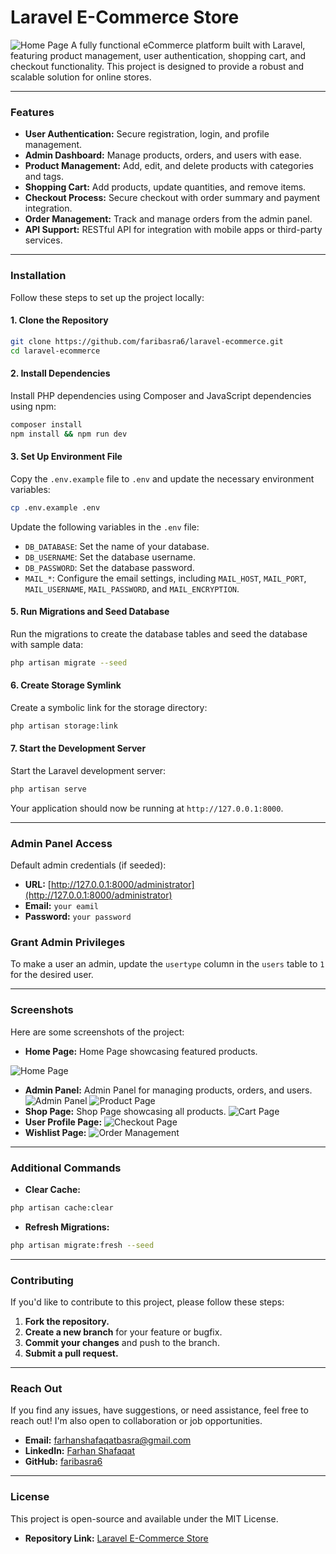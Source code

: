 # Laravel E-Commerce Store
![Home Page](screens/1.png)
A fully functional eCommerce platform built with Laravel, featuring product management, user authentication, shopping cart, and checkout functionality. This project is designed to provide a robust and scalable solution for online stores.

---

### Features

- **User Authentication:** Secure registration, login, and profile management.
- **Admin Dashboard:** Manage products, orders, and users with ease.
- **Product Management:** Add, edit, and delete products with categories and tags.
- **Shopping Cart:** Add products, update quantities, and remove items.
- **Checkout Process:** Secure checkout with order summary and payment integration.
- **Order Management:** Track and manage orders from the admin panel.
- **API Support:** RESTful API for integration with mobile apps or third-party services.

---

### Installation

Follow these steps to set up the project locally:

#### 1. Clone the Repository

```bash
git clone https://github.com/faribasra6/laravel-ecommerce.git
cd laravel-ecommerce
```

#### 2. Install Dependencies
Install PHP dependencies using Composer and JavaScript dependencies using npm:
```bash
composer install
npm install && npm run dev
```
#### 3. Set Up Environment File
Copy the `.env.example` file to `.env` and update the necessary environment variables:
```bash
cp .env.example .env
```
Update the following variables in the `.env` file:

- `DB_DATABASE`: Set the name of your database.
- `DB_USERNAME`: Set the database username.
- `DB_PASSWORD`: Set the database password.
- `MAIL_*`: Configure the email settings, including `MAIL_HOST`, `MAIL_PORT`, `MAIL_USERNAME`, `MAIL_PASSWORD`, and `MAIL_ENCRYPTION`.

#### 5. Run Migrations and Seed Database
Run the migrations to create the database tables and seed the database with sample data:
```bash
php artisan migrate --seed
```
#### 6. Create Storage Symlink
Create a symbolic link for the storage directory:
```bash
php artisan storage:link
```
#### 7. Start the Development Server
Start the Laravel development server:
```bash
php artisan serve
```
Your application should now be running at ```http://127.0.0.1:8000```.

---
### Admin Panel Access

Default admin credentials (if seeded):

- **URL:** [http://127.0.0.1:8000/administrator](http://127.0.0.1:8000/administrator)
- **Email:** `your eamil`
- **Password:** `your password`

 ### Grant Admin Privileges

To make a user an admin, update the `usertype` column in the `users` table to `1` for the desired user.

---

### Screenshots

Here are some screenshots of the project:


- **Home Page:** Home Page showcasing featured products.

![Home Page](screens/1.png)
- **Admin Panel:** Admin Panel for managing products, orders, and users.
![Admin Panel](screens/2.png)
![Product Page](screens/3.png)
- **Shop Page:** Shop Page showcasing all products.
![Cart Page](screens/4.png)
- **User Profile Page:**
![Checkout Page](screens/5.png)
- **Wishlist Page:**
![Order Management](screens/6.png)


---
### Additional Commands

- **Clear Cache:**

```bash
php artisan cache:clear
```
- **Refresh Migrations:**
```bash
php artisan migrate:fresh --seed
```
---

### Contributing

If you'd like to contribute to this project, please follow these steps:

1. **Fork the repository.**
2. **Create a new branch** for your feature or bugfix.
3. **Commit your changes** and push to the branch.
4. **Submit a pull request.**

---
### Reach Out

If you find any issues, have suggestions, or need assistance, feel free to reach out! I'm also open to collaboration or job opportunities.

- **Email:** [farhanshafaqatbasra@gmail.com](mailto:farhanshafaqatbasra@gmail.com)
- **LinkedIn:** [Farhan Shafaqat](https://www.linkedin.com/in/farhanshafaqat/)
- **GitHub:** [faribasra6](https://github.com/faribasra6)

---
### License

This project is open-source and available under the MIT License.

- **Repository Link:** [Laravel E-Commerce Store](https://github.com/faribasra6/laravel-ecommerce)



